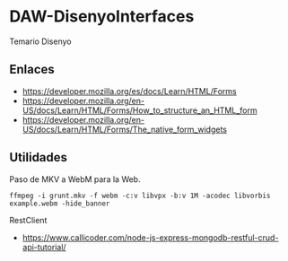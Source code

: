 # DAW-DisenyoInterfaces
Temario Disenyo


## Enlaces 

* https://developer.mozilla.org/es/docs/Learn/HTML/Forms
* https://developer.mozilla.org/en-US/docs/Learn/HTML/Forms/How_to_structure_an_HTML_form
* https://developer.mozilla.org/en-US/docs/Learn/HTML/Forms/The_native_form_widgets

## Utilidades

Paso de MKV a WebM para la Web.
```
ffmpeg -i grunt.mkv -f webm -c:v libvpx -b:v 1M -acodec libvorbis example.webm -hide_banner
```

RestClient

* https://www.callicoder.com/node-js-express-mongodb-restful-crud-api-tutorial/
